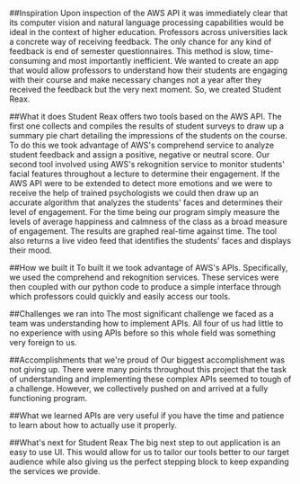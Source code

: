 ##Inspiration
Upon inspection of the AWS API it was immediately clear that its computer vision and natural language processing capabilities would be ideal in the context of higher education. Professors across universities lack a concrete way of receiving feedback. The only chance for any kind of feedback is end of semester questionnaires. This method is slow, time-consuming and most importantly inefficient. We wanted to create an app that would allow professors to understand how their students are engaging with their course and make necessary changes not a year after they received the feedback but the very next moment. So, we created Student Reax.

##What it does
Student Reax offers two tools based on the AWS API. The first one collects and compiles the results of student surveys to draw up a summary pie chart detailing the impressions of the students on the course. To do this we took advantage of AWS's comprehend service to analyze student feedback and assign a positive, negative or neutral score. Our second tool involved using AWS's rekognition service to monitor students' facial features throughout a lecture to determine their engagement. If the AWS API were to be extended to detect more emotions and we were to receive the help of trained psychologists we could then draw up an accurate algorithm that analyzes the students' faces and determines their level of engagement. For the time being our program simply measure the levels of average happiness and calmness of the class as a broad measure of engagement. The results are graphed real-time against time. The tool also returns a live video feed that identifies the students' faces and displays their mood.

##How we built it
To built it we took advantage of AWS's APIs. Specifically, we used the comprehend and rekognition services. These services were then coupled with our python code to produce a simple interface through which professors could quickly and easily access our tools.

##Challenges we ran into
The most significant challenge we faced as a team was understanding how to implement APIs. All four of us had little to no experience with using APIs before so this whole field was something very foreign to us.

##Accomplishments that we're proud of
Our biggest accomplishment was not giving up. There were many points throughout this project that the task of understanding and implementing these complex APIs seemed to tough of a challenge. However, we collectively pushed on and arrived at a fully functioning program.

##What we learned
APIs are very useful if you have the time and patience to learn about how to actually use it properly.

##What's next for Student Reax
The big next step to out application is an easy to use UI. This would allow for us to tailor our tools better to our target audience while also giving us the perfect stepping block to keep expanding the services we provide.
